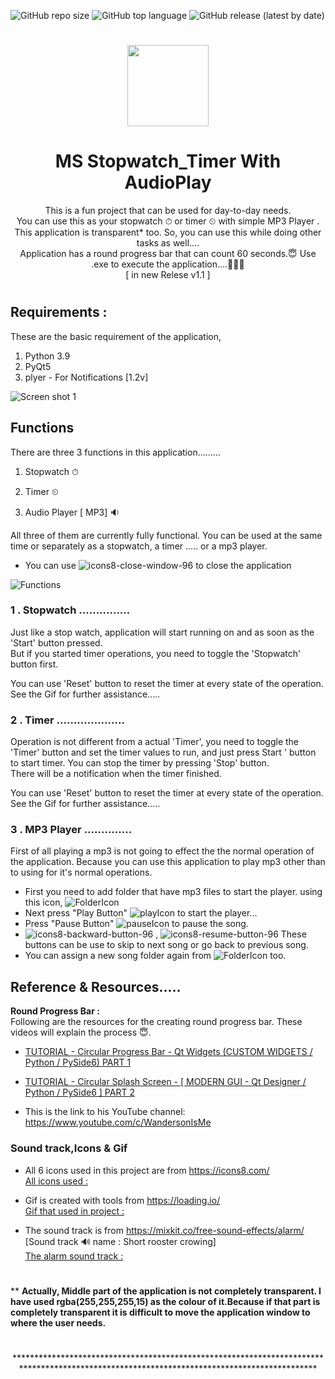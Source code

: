 ![GitHub repo size](https://img.shields.io/github/repo-size/MalakaSupun/MS_Stopwatch-Timer-With-AudioPlay?logo=GitHub&style=for-the-badge)
![GitHub top language](https://img.shields.io/github/languages/top/MalakaSupun/MS_Stopwatch-Timer-With-AudioPlay?logo=Python&style=for-the-badge)
![GitHub release (latest by date)](https://img.shields.io/github/v/release/MalakaSupun/MS_Stopwatch-Timer-With-AudioPlay?logo=GitHub&style=for-the-badge)<br />
#

<p align="center">
    <img width="130" src="https://user-images.githubusercontent.com/71941117/193910680-b16b605b-ab8a-4a97-a76d-fd17a50e24b9.png">
</p>

<h1 align="center">
  MS Stopwatch_Timer With AudioPlay
</h1>

<p align="center">
This is a fun project that can be used for day-to-day needs.<br />
You can use this as your stopwatch ⏱ or timer ⏲ with simple MP3 Player .<br />
This application is transparent* too. So, you can use this while doing other tasks as well.... <br />
Application has a round progress bar that can count 60 seconds.😇
Use .exe to execute the application....🎁🎁🎁 <br />
[ in new Relese v1.1 ]
</p>

#

## Requirements :
These are the basic requirement of the application,

1. Python 3.9
2. PyQt5
3. plyer - For Notifications [1.2v]

![Screen shot 1](https://user-images.githubusercontent.com/71941117/189807884-91b07974-742c-4061-af26-37c02cea118d.jpg)


## Functions
There are three 3 functions in this application.........

1. Stopwatch ⏱ 

2. Timer ⏲ 

3. Audio Player [ MP3] 🔉 

All three of them are currently fully functional. You can be used at the same time or separately as a stopwatch, a timer ..... or a mp3 player.
* You can use ![icons8-close-window-96](https://user-images.githubusercontent.com/71941117/190925878-cfd89ff7-c7a2-434b-9076-66833258f4f4.png)
to close the application <br />

![Functions](https://user-images.githubusercontent.com/71941117/190486218-ad8a415f-b638-407e-8b84-fa5d34abc057.gif)
 
### 1 . Stopwatch  ............... 
Just like a stop watch, application will start running on and as soon as the 'Start' button pressed. <br />
But if you started timer operations, you need to toggle the 'Stopwatch' button first. 

You can use 'Reset' button to reset the timer at every state of the operation.<br />
See the Gif for further assistance.....

### 2 . Timer ....................
Operation  is not different from a actual 'Timer', you need to toggle the 'Timer' button and set the timer values to run, and just press Start ' button to start timer. You can stop the timer by pressing 'Stop' button. <br />
There will be a notification when the timer finished.

You can use 'Reset' button to reset the timer at every state of the operation.<br />
See the Gif for further assistance.....

### 3 . MP3 Player ..............
First of all playing a mp3 is not going to effect the the normal operation of the application. Because you can use this application to play mp3 other than to using for it's normal operations.<br />

* First you need to add folder that have mp3 files to start the player. using this icon, ![FolderIcon](https://user-images.githubusercontent.com/71941117/190924503-d00a94ec-d1d5-4517-8929-607fcd3e7b03.png)
* Next press "Play Button" ![playIcon](https://user-images.githubusercontent.com/71941117/190924722-c50bd1e5-3a63-4d02-8346-ebd62b3770a5.png) to start the player...
* Press "Pause Button" ![pauseIcon](https://user-images.githubusercontent.com/71941117/190924829-97283423-45a2-4d2c-8df9-df8b3e9cb952.png)
  to pause the song. 
* ![icons8-backward-button-96](https://user-images.githubusercontent.com/71941117/190924877-7af6fbf4-b517-43b9-a470-b6362a64ab79.png) ,
![icons8-resume-button-96](https://user-images.githubusercontent.com/71941117/190924880-f4a8fd22-58ad-4de6-8d58-0cdb762f98f5.png) These buttons can be use to skip to next song or go back to previous song.
* You can assign a new song folder again from ![FolderIcon](https://user-images.githubusercontent.com/71941117/190925000-0ce414ef-8b5d-4d58-9fd4-290a33c53f9f.png) too. <br />

## Reference & Resources.....
**Round Progress Bar :** <br />
Following are the resources for the creating round progress bar. These videos will explain the process 😇. <br />
* [TUTORIAL - Circular Progress Bar - Qt Widgets (CUSTOM WIDGETS / Python / PySide6) PART 1](https://www.youtube.com/watch?v=E7lhFwcDpMI&t=135s)  <br />
* [TUTORIAL - Circular Splash Screen - [ MODERN GUI - Qt Designer / Python / PySide6 ] PART 2](https://www.youtube.com/watch?v=LSKbjuWvoN4)  <br />

* This is the link to his YouTube channel: https://www.youtube.com/c/WandersonIsMe <br />

### Sound track,Icons & Gif

* All 6 icons used in this project are from https://icons8.com/   <br />
[All icons used :](https://github.com/MalakaSupun/MS_Stopwatch-Timer-With-AudioPlay/tree/main/Icons)

* Gif is created with tools from https://loading.io/  <br />
[Gif that used in project :](https://github.com/MalakaSupun/MS_Stopwatch-Timer-With-AudioPlay/tree/main/GIFs)

* The sound track is from https://mixkit.co/free-sound-effects/alarm/   <br />
[Sound track 🔊 name : Short rooster crowing]  <br />
[The alarm sound track :](https://github.com/MalakaSupun/MS_Stopwatch-Timer-With-AudioPlay/tree/main/Sounds)

#
** 
**Actually, Middle part of the application is not completely transparent. I have used rgba(255,255,255,15) as the colour of it.Because if that part is completely transparent it is difficult to move the application window to where the user needs.**

#
<p align="center">
    *******************************************************************************************************************************************
</p>

